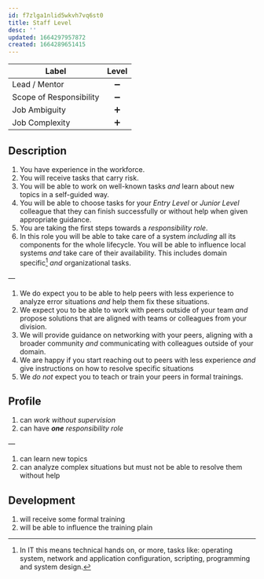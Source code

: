 ```yaml
---
id: f7zlga1nlid5wkvh7vq6st0
title: Staff Level
desc: ''
updated: 1664297957872
created: 1664289651415
---
```


| Label                   | Level |
| ----------------------- | :---: |
| Lead / Mentor           |   ➖   |
| Scope of Responsibility |   ➖   |
| Job Ambiguity           |   ➕   |
| Job Complexity          |   ➕   |

## Description

1. You have experience in the workforce.
2. You will receive tasks that carry risk.
3. You will be able to work on well-known tasks
   _and_ learn about new topics in a self-guided way.
4. You will be able to choose tasks for your
   _Entry Level_ or _Junior Level_ colleague
   that they can finish successfully or without help
   when given appropriate guidance.
5. You are taking the first steps towards a _responsibility role_.
6. In this role you will be able to take care of a system
  _including_ all its components
  for the whole lifecycle.
  You will be able to influence local systems
  _and_ take care of their availability.
  This includes domain specific[^1] _and_ organizational tasks.

—

1. We do expect you to be able to help peers with less experience
   to analyze error situations
   _and_ help them fix these situations.
2. We expect you to be able to work with peers outside of your team
   _and_ propose solutions that are aligned with 
   teams or colleagues from your division.
3. We will provide guidance on networking with your peers,
   aligning with a broader community
   _and_ communicating with colleagues outside of your domain.
4. We are happy if you start reaching out to peers with less experience
   _and_ give instructions on how to resolve specific situations
5. We _do not_ expect you to teach or train your peers in formal trainings.

## Profile

1. can _work without supervision_
1. can have _**one** responsibility role_

—

1. can learn new topics
1. can analyze complex situations but must not be able to resolve them without help

## Development

1. will receive some formal training
1. will be able to influence the training plain

[^1]: In IT this means technical hands on, or more, tasks like:
      operating system, network and application configuration,
      scripting, programming and system design.
